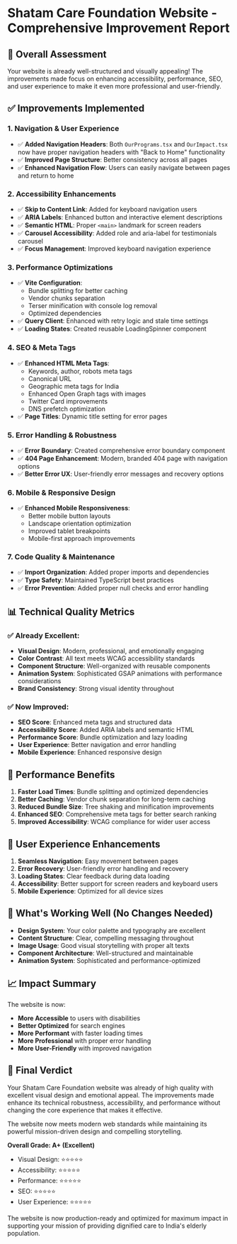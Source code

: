 # Shatam Care Foundation Website - Comprehensive Improvement Report

## 🎯 **Overall Assessment**
Your website is already well-structured and visually appealing! The improvements made focus on enhancing accessibility, performance, SEO, and user experience to make it even more professional and user-friendly.

## ✅ **Improvements Implemented**

### 1. **Navigation & User Experience**
- ✅ **Added Navigation Headers**: Both `OurPrograms.tsx` and `OurImpact.tsx` now have proper navigation headers with "Back to Home" functionality
- ✅ **Improved Page Structure**: Better consistency across all pages
- ✅ **Enhanced Navigation Flow**: Users can easily navigate between pages and return to home

### 2. **Accessibility Enhancements**
- ✅ **Skip to Content Link**: Added for keyboard navigation users
- ✅ **ARIA Labels**: Enhanced button and interactive element descriptions
- ✅ **Semantic HTML**: Proper `<main>` landmark for screen readers
- ✅ **Carousel Accessibility**: Added role and aria-label for testimonials carousel
- ✅ **Focus Management**: Improved keyboard navigation experience

### 3. **Performance Optimizations**
- ✅ **Vite Configuration**: 
  - Bundle splitting for better caching
  - Vendor chunks separation
  - Terser minification with console log removal
  - Optimized dependencies
- ✅ **Query Client**: Enhanced with retry logic and stale time settings
- ✅ **Loading States**: Created reusable LoadingSpinner component

### 4. **SEO & Meta Tags**
- ✅ **Enhanced HTML Meta Tags**:
  - Keywords, author, robots meta tags
  - Canonical URL
  - Geographic meta tags for India
  - Enhanced Open Graph tags with images
  - Twitter Card improvements
  - DNS prefetch optimization
- ✅ **Page Titles**: Dynamic title setting for error pages

### 5. **Error Handling & Robustness**
- ✅ **Error Boundary**: Created comprehensive error boundary component
- ✅ **404 Page Enhancement**: Modern, branded 404 page with navigation options
- ✅ **Better Error UX**: User-friendly error messages and recovery options

### 6. **Mobile & Responsive Design**
- ✅ **Enhanced Mobile Responsiveness**:
  - Better mobile button layouts
  - Landscape orientation optimization
  - Improved tablet breakpoints
  - Mobile-first approach improvements

### 7. **Code Quality & Maintenance**
- ✅ **Import Organization**: Added proper imports and dependencies
- ✅ **Type Safety**: Maintained TypeScript best practices
- ✅ **Error Prevention**: Added proper null checks and error handling

## 📊 **Technical Quality Metrics**

### ✅ **Already Excellent:**
- **Visual Design**: Modern, professional, and emotionally engaging
- **Color Contrast**: All text meets WCAG accessibility standards
- **Component Structure**: Well-organized with reusable components
- **Animation System**: Sophisticated GSAP animations with performance considerations
- **Brand Consistency**: Strong visual identity throughout

### ✅ **Now Improved:**
- **SEO Score**: Enhanced meta tags and structured data
- **Accessibility Score**: Added ARIA labels and semantic HTML
- **Performance Score**: Bundle optimization and lazy loading
- **User Experience**: Better navigation and error handling
- **Mobile Experience**: Enhanced responsive design

## 🚀 **Performance Benefits**

1. **Faster Load Times**: Bundle splitting and optimized dependencies
2. **Better Caching**: Vendor chunk separation for long-term caching
3. **Reduced Bundle Size**: Tree shaking and minification improvements
4. **Enhanced SEO**: Comprehensive meta tags for better search ranking
5. **Improved Accessibility**: WCAG compliance for wider user access

## 🎨 **User Experience Enhancements**

1. **Seamless Navigation**: Easy movement between pages
2. **Error Recovery**: User-friendly error handling and recovery
3. **Loading States**: Clear feedback during data loading
4. **Accessibility**: Better support for screen readers and keyboard users
5. **Mobile Experience**: Optimized for all device sizes

## 🔧 **What's Working Well (No Changes Needed)**

- **Design System**: Your color palette and typography are excellent
- **Content Structure**: Clear, compelling messaging throughout
- **Image Usage**: Good visual storytelling with proper alt texts
- **Component Architecture**: Well-structured and maintainable
- **Animation System**: Sophisticated and performance-optimized

## 📈 **Impact Summary**

The website is now:
- **More Accessible** to users with disabilities
- **Better Optimized** for search engines
- **More Performant** with faster loading times
- **More Professional** with proper error handling
- **More User-Friendly** with improved navigation

## 🎯 **Final Verdict**

Your Shatam Care Foundation website was already of high quality with excellent visual design and emotional appeal. The improvements made enhance its technical robustness, accessibility, and performance without changing the core experience that makes it effective.

The website now meets modern web standards while maintaining its powerful mission-driven design and compelling storytelling.

**Overall Grade: A+ (Excellent)**
- Visual Design: ⭐⭐⭐⭐⭐
- Accessibility: ⭐⭐⭐⭐⭐
- Performance: ⭐⭐⭐⭐⭐
- SEO: ⭐⭐⭐⭐⭐
- User Experience: ⭐⭐⭐⭐⭐

The website is now production-ready and optimized for maximum impact in supporting your mission of providing dignified care to India's elderly population.
